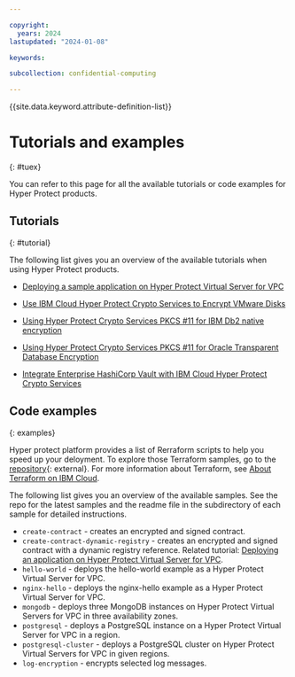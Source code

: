 ```yaml
---

copyright:
  years: 2024
lastupdated: "2024-01-08"

keywords: 

subcollection: confidential-computing

---
```


{{site.data.keyword.attribute-definition-list}}

# Tutorials and examples
{: #tuex}

You can refer to this page for all the available tutorials or code examples for Hyper Protect products.


## Tutorials
{: #tutorial}

The following list gives you an overview of the available tutorials when using Hyper Protect products.

- [Deploying a sample application on Hyper Protect Virtual Server for VPC](https://cloud.ibm.com/docs/vpc?topic=vpc-financial-transaction-confidential-computing-on-hyper-protect-virtual-server-for-vpc)

- [Use IBM Cloud Hyper Protect Crypto Services to Encrypt VMware Disks](https://developer.ibm.com/tutorials/use-hyper-protect-crypto-services-to-encrypt-vmware-disks/)


- [Using Hyper Protect Crypto Services PKCS #11 for IBM Db2 native encryption](https://cloud.ibm.com/docs/hs-crypto?topic=hs-crypto-tutorial-db2-pkcs11)

- [Using Hyper Protect Crypto Services PKCS #11 for Oracle Transparent Database Encryption](https://cloud.ibm.com/docs/hs-crypto?topic=hs-crypto-tutorial-tde-pkcs11)

- [Integrate Enterprise HashiCorp Vault with IBM Cloud Hyper Protect Crypto Services](https://developer.ibm.com/tutorials/integrate-enterprise-vault-ibm-cloud-hyper-protect-crypto-services/)


## Code examples
{: examples}

Hyper protect platform provides a list of Rerraform scripts to help you speed up your deloyment. To explore those Terraform samples, go to the [repository](https://github.com/ibm-hyper-protect){: external}. For more information about Terraform, see [About Terraform on IBM Cloud](/docs/ibm-cloud-provider-for-terraform?topic=ibm-cloud-provider-for-terraform-about).

The following list gives you an overview of the available samples. See the repo for the latest samples and the readme file in the subdirectory of each sample for detailed instructions. 

- `create-contract` - creates an encrypted and signed contract.
- `create-contract-dynamic-registry` - creates an encrypted and signed contract with a dynamic registry reference. Related tutorial: [Deploying an application on Hyper Protect Virtual Server for VPC](/docs/vpc?topic=vpc-financial-transaction-confidential-computing-on-hyper-protect-virtual-server-for-vpc).
- `hello-world` - deploys the hello-world example as a Hyper Protect Virtual Server for VPC.
- `nginx-hello` - deploys the nginx-hello example as a Hyper Protect Virtual Server for VPC.
- `mongodb` - deploys three MongoDB instances on Hyper Protect Virtual Servers for VPC in three availability zones.
- `postgresql` - deploys a PostgreSQL instance on a Hyper Protect Virtual Server for VPC in a region.
- `postgresql-cluster` - deploys a PostgreSQL cluster on Hyper Protect Virtual Servers for VPC in given regions.
- `log-encryption` - encrypts selected log messages.




